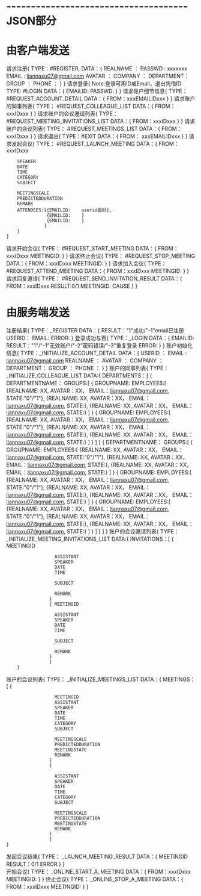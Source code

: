 # -------------------------------------JSON部分
# 由客户端发送     #
请求注册{
    TYPE：#REGISTER,
    DATA：{
        REALNAME  ： 
        PASSWD    :  xxxxxxx
        EMAIL     :  liannaxu07@gmail.com
        AVATAR    ：
        COMPANY   ：
        DEPARTMENT：
        GROUP     ：
        PHONE     ：
        }
    }
请求登录{   Note:登录可用ID或Email，退出凭借ID
    TYPE: #LOGIN
    DATA：{
        EMAILID:
        PASSWD:
        }
    }
请求账户细节信息{
    TYPE： #REQUEST_ACCOUNT_DETAIL
        DATA：{
            FROM：xxxEMAILIDxxx
            }
    }
请求账户的同事列表{
    TYPE： #REQUEST_COLLEAGUE_LIST
    DATA：{
        FROM：xxxIDxxx
        }
    }
请求账户的会议邀请列表{
    TYPE： #REQUEST_MEETING_INVITATIONS_LIST
    DATA：{
        FROM：xxxIDxxx
        }
    }
请求账户的会议列表{
    TYPE： #REQUEST_MEETINGS_LIST
    DATA：{
        FROM：xxxIDxxx
        }
    }
请求退出{
    TYPE：#EXIT
    DATA：{
        FROM： xxxEMAILIDxxx
        }
    }
请求发起会议{
    TYPE： #REQUEST_LAUNCH_MEETING
    DATA：{
        FROM：xxxIDxxx
<!--         INITIATOR -->
<!--         ASSISTANT -->
        SPEAKER
        DATE
        TIME
        CATEGORY
        SUBJECT
<!--         MEETINGNAME -->
<!--         OWNUNIT -->
        MEETINGSCALE
        PREDICTEDDURATION
        REMARK
        ATTENDEES:[{EMAILID:    userid更好},
                   {EMAILID:    }
                   {EMAILID:    }
                  ]
        }
    }
请求开始会议{
    TYPE： #REQUEST_START_MEETING
    DATA：{
        FROM：xxxIDxxx
        MEETINGID:
        }
    }
请求终止会议{
    TYPE： #REQUEST_STOP_MEETING
    DATA：{
        FROM：xxxIDxxx
        MEETINGID:
        }
    }
请求加入会议{
    TYPE： #REQUEST_ATTEND_MEETING
    DATA：{
        FROM：xxxIDxxx
        MEETINGID:
        }
    }
请求回复邀请{
    TYPE： #REQUEST_SEND_INVITATION_RESULT
    DATA：{
        FROM：xxxIDxxx
        RESULT:0/1
        MEETINGID:
        CAUSE
        }
    }
# 由服务端发送 
注册结果{
    TYPE：_REGISTER
    DATA：{
        RESULT："1"成功/"-1"email已注册
        USERID：
        EMAIL:
        ERROR:
    }
登录成功与否{
    TYPE：_LOGIN
    DATA：{
        EMAILID:
        RESULT："1"/"-1"无效账户/"-2"密码错误/"-3"重复登录
        ERROR:
        }
    }
账户初始化信息{
    TYPE：_INITIALIZE_ACCOUNT_DETAIL
        DATA：{
            USERID    ：
            EMAIL     :  liannaxu07@gmail.com
            REALNAME  ： 
            AVATAR    ：
            COMPANY   ：
            DEPARTMENT：
            GROUP     ：
            PHONE     ：
            }
    }
账户的同事列表{
    TYPE：_INITIALIZE_COLLEAGUE_LIST
    DATA:{
        DEPARTMENTS：[
                    { DEPARTMENTNAME：
                      GROUPS:[
                                {   GROUPNAME:
                                    EMPLOYEES:[     {REALNAME:  XX,     AVATAR：XX，    EMAIL：liannaxu07@gmail.com, STATE:"0"/"1"},
                                                    {REALNAME:  XX,     AVATAR：XX，    EMAIL：liannaxu07@gmail.com, STATE:},
                                                    {REALNAME:  XX,     AVATAR：XX，    EMAIL：liannaxu07@gmail.com, STATE:}
                                              ]
                                }
                                {   GROUPNAME:
                                    EMPLOYEES:[     {REALNAME:  XX,     AVATAR：XX，    EMAIL：liannaxu07@gmail.com, STATE:"0"/"1"},
                                                    {REALNAME:  XX,     AVATAR：XX，    EMAIL：liannaxu07@gmail.com, STATE:},
                                                    {REALNAME:  XX,     AVATAR：XX，    EMAIL：liannaxu07@gmail.com, STATE:}
                                              ]
                                }
                             ]
                    }
                    { DEPARTMENTNAME：
                      GROUPS:[
                                {   GROUPNAME:
                                    EMPLOYEES:[     {REALNAME:  XX,     AVATAR：XX，    EMAIL：liannaxu07@gmail.com, STATE:"0"/"1"},
                                                    {REALNAME:  XX,     AVATAR：XX，    EMAIL：liannaxu07@gmail.com, STATE:},
                                                    {REALNAME:  XX,     AVATAR：XX，    EMAIL：liannaxu07@gmail.com, STATE:}
                                              ]
                                }
                                {   GROUPNAME:
                                    EMPLOYEES:[     {REALNAME:  XX,     AVATAR：XX，    EMAIL：liannaxu07@gmail.com, STATE:"0"/"1"},
                                                    {REALNAME:  XX,     AVATAR：XX，    EMAIL：liannaxu07@gmail.com, STATE:},
                                                    {REALNAME:  XX,     AVATAR：XX，    EMAIL：liannaxu07@gmail.com, STATE:}
                                              ]
                                }
                                {   GROUPNAME:
                                    EMPLOYEES:[     {REALNAME:  XX,     AVATAR：XX，    EMAIL：liannaxu07@gmail.com, STATE:"0"/"1"},
                                                    {REALNAME:  XX,     AVATAR：XX，    EMAIL：liannaxu07@gmail.com, STATE:},
                                                    {REALNAME:  XX,     AVATAR：XX，    EMAIL：liannaxu07@gmail.com, STATE:}
                                              ]
                                }
                             ]
                    }
                    ]
        }
账户的会议邀请列表{
    TYPE：_INITIALIZE_MEETING_INVITATIONS_LIST
    DATA:{
        INVITATIONS：[
                    { MEETINGID 
<!--                       INITIATOR -->
                      ASSISTANT
                      SPEAKER
                      DATE
                      TIME
<!--                       CATAGRO -->
                      SUBJECT
<!--                       MEETINGNAME -->
<!--                       OWNUNIT -->
<!--                       MEETINGSCALE -->
<!--                       PREDICTEDDURATION -->
<!--                       MEETINGSTATE -->
                      REMARK
                    }
                    { MEETINGID  
<!--                       INITIATOR -->
                      ASSISTANT
                      SPEAKER
                      DATE
                      TIME
<!--                       CATAGRO -->
                      SUBJECT
<!--                       MEETINGNAME -->
<!--                       OWNUNIT -->
<!--                       MEETINGSCALE -->
<!--                       PREDICTEDDURATION -->
<!--                       MEETINGSTATE -->
                      REMARK
                    }
                    ]
        }
账户的会议列表{
    TYPE： _INITIALIZE_MEETINGS_LIST
    DATA：{
        MEETINGS：[
                    { 
<!--                       INITIATOR -->
                      MEETINGID
                      ASSISTANT
                      SPEAKER
                      DATE
                      TIME
                      CATEGORY
                      SUBJECT
<!--                       MEETINGNAME -->
<!--                       OWNUNIT -->
                      MEETINGSCALE
                      PREDICTEDDURATION
                      MEETINGSTATE
                      REMARK
                    }
                    { 
<!--                       INITIATOR -->
                      ASSISTANT
                      SPEAKER
                      DATE
                      TIME
                      CATEGORY
                      SUBJECT
<!--                       MEETINGNAME -->
<!--                       OWNUNIT -->
                      MEETINGSCALE
                      PREDICTEDDURATION
                      MEETINGSTATE
                      REMARK
                    }
                    ]
    }
发起会议结果{
    TYPE： _LAUNCH_MEETING_RESULT
    DATA：{
        MEETINGID
        RESULT：0/1
        ERROR
        }
    }  
开始会议{
    TYPE： _ONLINE_START_A_MEETING
    DATA：{
        FROM：xxxIDxxx
        MEETINGID:
        }
    }
终止会议{
    TYPE： _ONLINE_STOP_A_MEETING
    DATA：{
        FROM：xxxIDxxx
        MEETINGID:
        }
    }
